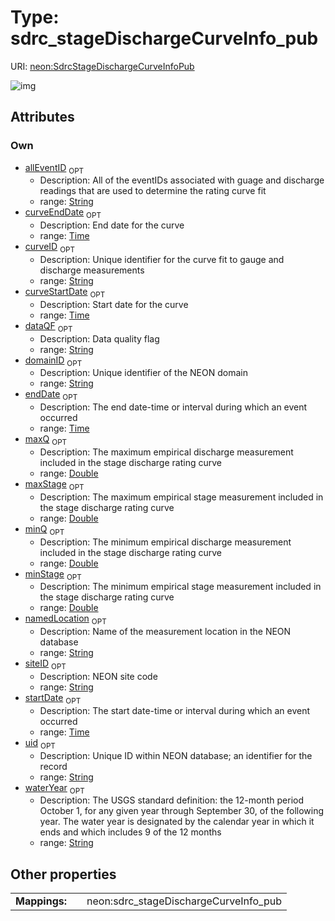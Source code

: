 
# Type: sdrc_stageDischargeCurveInfo_pub




URI: [neon:SdrcStageDischargeCurveInfoPub](https://data.neonscience.org/SdrcStageDischargeCurveInfoPub)


![img](http://yuml.me/diagram/nofunky;dir:TB/class/[SdrcStageDischargeCurveInfoPub&#124;uid:string%20%3F;domainID:string%20%3F;siteID:string%20%3F;startDate:time%20%3F;endDate:time%20%3F;dataQF:string%20%3F;namedLocation:string%20%3F;curveID:string%20%3F;allEventID:string%20%3F;maxQ:double%20%3F;maxStage:double%20%3F;minQ:double%20%3F;minStage:double%20%3F;waterYear:string%20%3F;curveEndDate:time%20%3F;curveStartDate:time%20%3F])

## Attributes


### Own

 * [allEventID](allEventID.md)  <sub>OPT</sub>
    * Description: All of the eventIDs associated with guage and discharge readings that are used to determine the rating curve fit
    * range: [String](types/String.md)
 * [curveEndDate](curveEndDate.md)  <sub>OPT</sub>
    * Description: End date for the curve
    * range: [Time](types/Time.md)
 * [curveID](curveID.md)  <sub>OPT</sub>
    * Description: Unique identifier for the curve fit to gauge and discharge measurements
    * range: [String](types/String.md)
 * [curveStartDate](curveStartDate.md)  <sub>OPT</sub>
    * Description: Start date for the curve
    * range: [Time](types/Time.md)
 * [dataQF](dataQF.md)  <sub>OPT</sub>
    * Description: Data quality flag
    * range: [String](types/String.md)
 * [domainID](domainID.md)  <sub>OPT</sub>
    * Description: Unique identifier of the NEON domain
    * range: [String](types/String.md)
 * [endDate](endDate.md)  <sub>OPT</sub>
    * Description: The end date-time or interval during which an event occurred
    * range: [Time](types/Time.md)
 * [maxQ](maxQ.md)  <sub>OPT</sub>
    * Description: The maximum empirical discharge measurement included in the stage discharge rating curve
    * range: [Double](types/Double.md)
 * [maxStage](maxStage.md)  <sub>OPT</sub>
    * Description: The maximum empirical stage measurement included in the stage discharge rating curve
    * range: [Double](types/Double.md)
 * [minQ](minQ.md)  <sub>OPT</sub>
    * Description: The minimum empirical discharge measurement included in the stage discharge rating curve
    * range: [Double](types/Double.md)
 * [minStage](minStage.md)  <sub>OPT</sub>
    * Description: The minimum empirical stage measurement included in the stage discharge rating curve
    * range: [Double](types/Double.md)
 * [namedLocation](namedLocation.md)  <sub>OPT</sub>
    * Description: Name of the measurement location in the NEON database
    * range: [String](types/String.md)
 * [siteID](siteID.md)  <sub>OPT</sub>
    * Description: NEON site code
    * range: [String](types/String.md)
 * [startDate](startDate.md)  <sub>OPT</sub>
    * Description: The start date-time or interval during which an event occurred
    * range: [Time](types/Time.md)
 * [uid](uid.md)  <sub>OPT</sub>
    * Description: Unique ID within NEON database; an identifier for the record
    * range: [String](types/String.md)
 * [waterYear](waterYear.md)  <sub>OPT</sub>
    * Description: The USGS standard definition: the 12-month period October 1, for any given year through September 30, of the following year. The water year is designated by the calendar year in which it ends and which includes 9 of the 12 months
    * range: [String](types/String.md)

## Other properties

|  |  |  |
| --- | --- | --- |
| **Mappings:** | | neon:sdrc_stageDischargeCurveInfo_pub |

